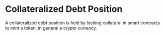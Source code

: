 # Collateralized Debt Position

A collateralized debt position is held by locking collateral in smart contracts to mint a token, in general a crypto currency.
